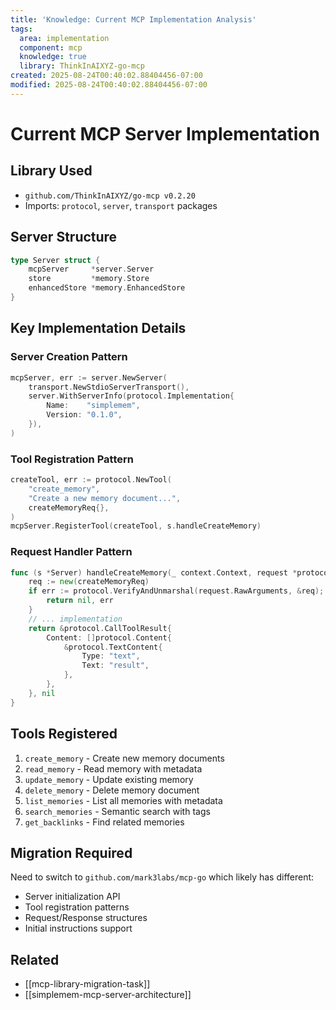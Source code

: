 ```yaml
---
title: 'Knowledge: Current MCP Implementation Analysis'
tags:
  area: implementation
  component: mcp
  knowledge: true
  library: ThinkInAIXYZ-go-mcp
created: 2025-08-24T00:40:02.88404456-07:00
modified: 2025-08-24T00:40:02.88404456-07:00
---
```


# Current MCP Server Implementation

## Library Used
- `github.com/ThinkInAIXYZ/go-mcp v0.2.20`
- Imports: `protocol`, `server`, `transport` packages

## Server Structure
```go
type Server struct {
    mcpServer     *server.Server
    store         *memory.Store  
    enhancedStore *memory.EnhancedStore
}
```

## Key Implementation Details

### Server Creation Pattern
```go
mcpServer, err := server.NewServer(
    transport.NewStdioServerTransport(),
    server.WithServerInfo(protocol.Implementation{
        Name:    "simplemem",
        Version: "0.1.0",
    }),
)
```

### Tool Registration Pattern
```go
createTool, err := protocol.NewTool(
    "create_memory",
    "Create a new memory document...",
    createMemoryReq{},
)
mcpServer.RegisterTool(createTool, s.handleCreateMemory)
```

### Request Handler Pattern
```go
func (s *Server) handleCreateMemory(_ context.Context, request *protocol.CallToolRequest) (*protocol.CallToolResult, error) {
    req := new(createMemoryReq)
    if err := protocol.VerifyAndUnmarshal(request.RawArguments, &req); err != nil {
        return nil, err
    }
    // ... implementation
    return &protocol.CallToolResult{
        Content: []protocol.Content{
            &protocol.TextContent{
                Type: "text", 
                Text: "result",
            },
        },
    }, nil
}
```

## Tools Registered
1. `create_memory` - Create new memory documents
2. `read_memory` - Read memory with metadata
3. `update_memory` - Update existing memory
4. `delete_memory` - Delete memory document
5. `list_memories` - List all memories with metadata
6. `search_memories` - Semantic search with tags
7. `get_backlinks` - Find related memories

## Migration Required
Need to switch to `github.com/mark3labs/mcp-go` which likely has different:
- Server initialization API
- Tool registration patterns  
- Request/Response structures
- Initial instructions support

## Related
- [[mcp-library-migration-task]]
- [[simplemem-mcp-server-architecture]]